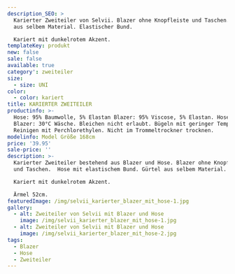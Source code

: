 ```yaml
---
description_SEO: >
  Karierter Zweiteiler von Selvii. Blazer ohne Knopfleiste und Taschen. Gürtel
  aus selbem Material. Elastischer Bund.

  Kariert mit dunkelrotem Akzent.
templateKey: produkt
new: false
sale: false
available: true
category': zweiteiler
size:
  - size: UNI
color:
  - color: kariert
title: KARIERTER ZWEITEILER
productinfo: >-
  Hose: 95% Baumwolle, 5% Elastan Blazer: 95% Viscose, 5% Elastan. Hose &
  Blazer: 30°C Wäsche. Bleichen nicht erlaubt. Bügeln mit geringer Temperatur.
  Reinigen mit Perchlorethylen. Nicht im Trommeltrockner trocknen.
modelinfo: Model Größe 168cm
price: '39.95'
sale-price: ''
description: >-
  Karierter Zweiteiler bestehend aus Blazer und Hose. Blazer ohne Knopfleiste
  und Taschen.  Hose mit elastischem Bund. Gürtel aus selbem Material.

  Kariert mit dunkelrotem Akzent.

  Ärmel 52cm.
featuredImage: /img/selvii_karierter_blazer_mit_hose-1.jpg
gallery:
  - alt: Zweiteiler von Selvii mit Blazer und Hose
    image: /img/selvii_karierter_blazer_mit_hose-1.jpg
  - alt: Zweiteiler von Selvii mit Blazer und Hose
    image: /img/selvii_karierter_blazer_mit_hose-2.jpg
tags:
  - Blazer
  - Hose
  - Zweiteiler
---
```


